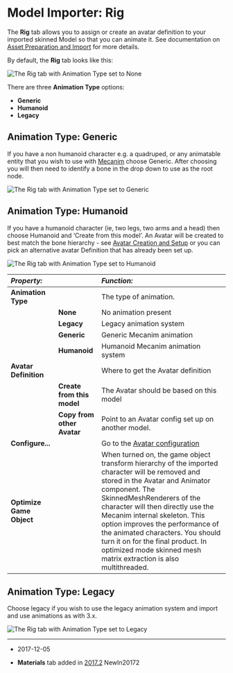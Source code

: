 # Model Importer: Rig

The __Rig__ tab allows you to assign or create an avatar definition to your imported skinned Model so that you can animate it. See documentation on [Asset Preparation and Import](AssetPreparationandImport) for more details.

By default, the __Rig__ tab looks like this:

![The __Rig__ tab with __Animation Type__ set to __None__](../uploads/Main/Rig-0.png)

There are three __Animation Type__ options:

* __Generic__
* __Humanoid__
* __Legacy__

## Animation Type: Generic

If you have a non humanoid character e.g. a quadruped, or any animatable entity that you wish to use with [Mecanim](AnimationOverview) choose Generic. After choosing you will then need to identify a bone in the drop down to use as the root node.

![The __Rig__ tab with __Animation Type__ set to __Generic__](../uploads/Main/Rig-1.png)

## Animation Type: Humanoid

If you have a humanoid character (ie, two legs, two arms and a head) then choose Humanoid and ‘Create from this model’. An Avatar will be created to best match the bone hierarchy - see [Avatar Creation and Setup](AvatarCreationandSetup) or you can pick an alternative avatar Definition that has already been set up.

![The __Rig__ tab with __Animation Type__ set to __Humanoid__](../uploads/Main/MecanimImporterRigTab.png)

|**_Property:_** ||**_Function:_** |
|:---|:---|:---|
|__Animation Type__ ||The type of animation.|
||__None__|No animation present|
||__Legacy__|Legacy animation system|
||__Generic__|Generic Mecanim animation|
||__Humanoid__|Humanoid Mecanim animation system|
|__Avatar Definition__||Where to get the Avatar definition|
||__Create from this model__|The Avatar should be based on this model|
||__Copy from other Avatar__|Point to an Avatar config set up on another model. |
|__Configure...__||Go to the [Avatar configuration](ConfiguringtheAvatar)|
|__Optimize Game Object__||When turned on, the game object transform hierarchy of the imported character will be removed and stored in the Avatar and Animator component. The SkinnedMeshRenderers of the character will then directly use the Mecanim internal skeleton. This option improves the performance of the animated characters. You should turn it on for the final product. In optimized mode skinned mesh matrix extraction is also multithreaded. |

## Animation Type: Legacy

Choose legacy if you wish to use the legacy animation system and import and use animations as with 3.x.

![The __Rig__ tab with __Animation Type__ set to __Legacy__](../uploads/Main/Rig-3.png)

---

* <span class="page-edit"> 2017-12-05  <!-- include IncludeTextAmendPageSomeEdit --></span>

* <span class="page-history">__Materials__ tab added in [2017.2](https://docs.unity3d.com/2017.2/Documentation/Manual/30_search.html?q=newin20172) <span class="search-words">NewIn20172</span></span>